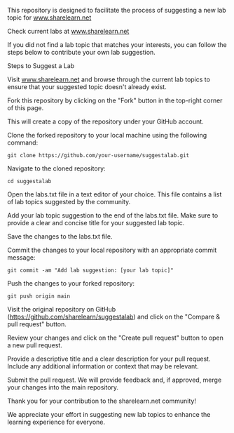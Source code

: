 This repository is designed to facilitate the process of suggesting a new lab topic for www.sharelearn.net

Check current labs at www.sharelearn.net 

If you did not find a lab topic that matches your interests, you can follow the steps below to contribute your own lab suggestion.

Steps to Suggest a Lab

Visit www.sharelearn.net and browse through the current lab topics to ensure that your suggested topic doesn't already exist.

Fork this repository by clicking on the "Fork" button in the top-right corner of this page. 

This will create a copy of the repository under your GitHub account.

Clone the forked repository to your local machine using the following command:

```
git clone https://github.com/your-username/suggestalab.git
```

Navigate to the cloned repository:

```
cd suggestalab
```

Open the labs.txt file in a text editor of your choice. This file contains a list of lab topics suggested by the community.

Add your lab topic suggestion to the end of the labs.txt file. Make sure to provide a clear and concise title for your suggested lab topic.

Save the changes to the labs.txt file.

Commit the changes to your local repository with an appropriate commit message:

```
git commit -am "Add lab suggestion: [your lab topic]"
```

Push the changes to your forked repository:

```
git push origin main
```

Visit the original repository on GitHub (https://github.com/sharelearn/suggestalab) and click on the "Compare & pull request" button.

Review your changes and click on the "Create pull request" button to open a new pull request.

Provide a descriptive title and a clear description for your pull request. Include any additional information or context that may be relevant.

Submit the pull request. We will provide feedback and, if approved, merge your changes into the main repository.

Thank you for your contribution to the sharelearn.net community! 

We appreciate your effort in suggesting new lab topics to enhance the learning experience for everyone.
